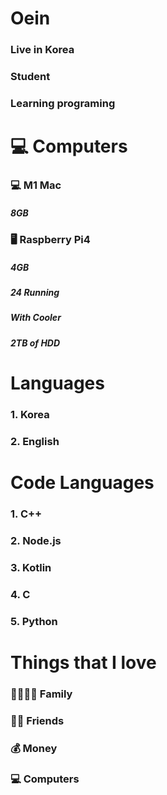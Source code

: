 # Oein
### Live in Korea
### Student
### Learning programing

# 💻 Computers
### 💻 M1 Mac
##### 8GB
### 🖥 Raspberry Pi4
##### 4GB
##### 24 Running
##### With Cooler
##### 2TB of HDD

# Languages
### 1. Korea
### 2. English

# Code Languages
### 1. C++
### 2. Node.js
### 3. Kotlin
### 4. C
### 5. Python

# Things that I love
### 👨‍👩‍👧‍👦 Family
### 🙋🏻 Friends
### 💰 Money
### 💻 Computers
